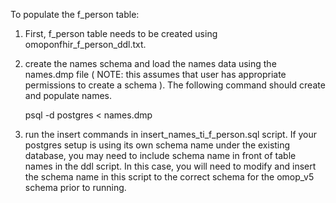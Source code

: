 To populate the f_person table:  
  1)  First, f_person table needs to be created using omoponfhir_f_person_ddl.txt.
  2)  create the names schema and load the names data using the names.dmp file  ( NOTE: this assumes that user has appropriate permissions to create a schema ). The following command should create and populate names.  
    
      psql -d postgres < names.dmp  
        
  2) run the insert commands in insert_names_ti_f_person.sql script.  If your postgres setup is using its own schema name under the existing database, you may need to include schema name in front of table names in the ddl script.  In this case, you will need to modify and insert the schema name in this script to the correct schema for the omop_v5 schema prior to running.  
  
